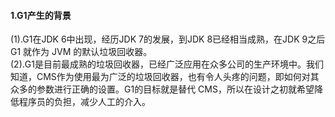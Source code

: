 #### 1.G1产生的背景
(1).G1在JDK 6中出现，经历JDK 7的发展，到JDK 8已经相当成熟，在JDK 9之后 G1 就作为 JVM 的默认垃圾回收器。</br>
(2).G1是目前最成熟的垃圾回收器，已经广泛应用在众多公司的生产环境中。我们知道，CMS作为使用最为广泛的垃圾回收器，也有令人头疼的问题，即如何对其众多的参数进行正确的设置。G1的目标就是替代 CMS，所以在设计之初就希望降低程序员的负担，减少人工的介入。
